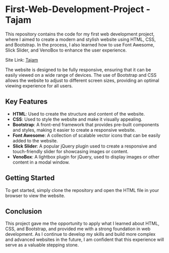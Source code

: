 # First-Web-Development-Project - Tajam
This repository contains the code for my first web development project, where I aimed to create a modern and stylish website using HTML, CSS, and Bootstrap. In the process, I also learned how to use Font Awesome, Slick Slider, and VenoBox to enhance the user experience.

Site Link: [Tajam](https://das-amlan.github.io/First-Web-Development-Project----Tajam/)

The website is designed to be fully responsive, ensuring that it can be easily viewed on a wide range of devices. The use of Bootstrap and CSS allows the website to adjust to different screen sizes, providing an optimal viewing experience for all users.

## Key Features
* **HTML**: Used to create the structure and content of the website.
* **CSS**: Used to style the website and make it visually appealing.
* **Bootstrap**: A front-end framework that provides pre-built components and styles, making it easier to create a responsive website.
* **Font Awesome**: A collection of scalable vector icons that can be easily added to the website.
* **Slick Slider**: A popular jQuery plugin used to create a responsive and touch-friendly slider for showcasing images or content.
* **VenoBox**: A lightbox plugin for jQuery, used to display images or other content in a modal window.
## Getting Started
To get started, simply clone the repository and open the HTML file in your browser to view the website.

## Conclusion
This project gave me the opportunity to apply what I learned about HTML, CSS, and Bootstrap, and provided me with a strong foundation in web development. As I continue to develop my skills and build more complex and advanced websites in the future, I am confident that this experience will serve as a valuable stepping stone.
